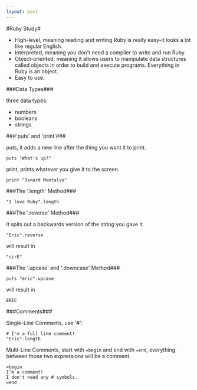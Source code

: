 ```yaml
---
layout: post
---
```

#Ruby Study#

- High-level, meaning reading and writing Ruby is really easy-it looks a lot like regular English.
- Interpreted, meaning you don't need a compiler to write and run Ruby.
- Object-oriented, meaning it allows users to manipulate data structures called objects in order to build and execute programs. Everything in Ruby is an object.
- Easy to use.

###Data Types###

three data types:

- numbers
- booleans
- strings

###'puts' and 'print'###

puts, it adds a new line after the thing you want it to print.

	puts "What's up?"

print, prints whatever you give it to the screen.

	print "Oxnard Montalvo"

###The '.length' Method###

	"I love Ruby".length

###The '.reverse' Method###
	
It spits out a backwards version of the string you gave it.

	"Eric".reverse
will result in

	"cirE"

###The '.upcase' and '.downcase' Method###

	puts "eric".upcase

will result in

	ERIC

###Comments###

Single-Line Comments, use '#':

	# I'm a full line comment!
	"Eric".length

Multi-Line Comments, start with `=begin` and end with `=end`, everything between those two expressions will be a comment.

	=begin
	I'm a comment!
	I don't need any # symbols.
	=end

